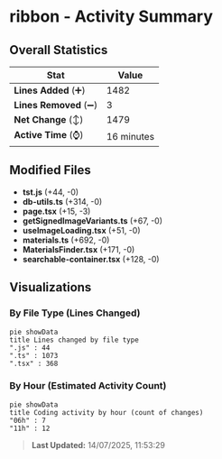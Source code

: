 # ribbon - Activity Summary 

## Overall Statistics

| Stat                   | Value                                                             |
| ---------------------- | ----------------------------------------------------------------- |
| **Lines Added** (➕)   | 1482                                          |
| **Lines Removed** (➖) | 3                                        |
| **Net Change** (↕)    | 1479                |
| **Active Time** (⌚)   | 16 minutes |


## Modified Files
- **tst.js** (+44, -0)
- **db-utils.ts** (+314, -0)
- **page.tsx** (+15, -3)
- **getSignedImageVariants.ts** (+67, -0)
- **useImageLoading.tsx** (+51, -0)
- **materials.ts** (+692, -0)
- **MaterialsFinder.tsx** (+171, -0)
- **searchable-container.tsx** (+128, -0)

## Visualizations

### By File Type (Lines Changed)

```mermaid
pie showData
title Lines changed by file type
".js" : 44
".ts" : 1073
".tsx" : 368
```

### By Hour (Estimated Activity Count)

```mermaid
pie showData
title Coding activity by hour (count of changes)
"06h" : 7
"11h" : 12
```


> **Last Updated:** 14/07/2025, 11:53:29